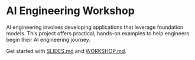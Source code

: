 # AI Engineering Workshop

AI engineering involves developing applications that leverage foundation models. This project offers practical, hands-on examples to help engineers begin their AI engineering journey.

Get started with [SLIDES.md](./01-intro-to-ai-engineering/SLIDES.md) and [WORKSHOP.md](./01-intro-to-ai-engineering/WORKSHOP.md).
